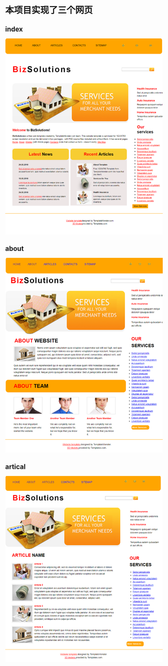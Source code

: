 # 本项目实现了三个网页
## index
![](https://github.com/meimei1235/project1/blob/master/images/index.png)
## about
![](https://github.com/meimei1235/project1/blob/master/images/about.png)
## artical
![](https://github.com/meimei1235/project1/blob/master/images/artical.png)
